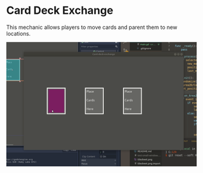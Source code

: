 # Card Deck Exchange

This mechanic allows players to move cards and parent them to new locations.

![deck](deck.gif)